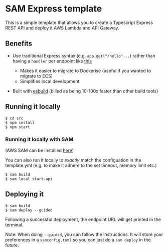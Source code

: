 # SAM Express template

This is a simple template that allows you to create a Typescript Express REST API and deploy it AWS Lambda and API Gateway.

## Benefits

- Use traditional Express syntax (e.g. `app.get("/hello"...`) rather than having a `handler` per endpoint like [this](https://github.com/aws/aws-sam-cli-app-templates/blob/master/nodejs18.x/hello-ts/%7B%7Bcookiecutter.project_name%7D%7D/hello-world/app.ts)

  - Makes it easier to migrate to Dockerise (useful if you wanted to migrate to ECS)
  - Simplifies local development

- Built with [esbuild](https://esbuild.github.io/) (billed as being 10-100x faster than other build tools)

## Running it locally

```
$ cd src
$ npm install
$ npm start
```

### Running it locally with SAM

(AWS SAM can be installed [here](https://aws.amazon.com/serverless/sam/))

You can also run it locally to _exactly_ match the configuation in the template.yml (e.g. to make it adhere to the set timeout, memory limit etc.)

```
$ sam build
$ sam local start-api
```

## Deploying it

```
$ sam build
$ sam deploy --guided
```

Following a successful deployment, the endpoint URL will get printed in the terminal.

Note: When doing `--guided`, you can follow the instructions. It will store your preferences in a `samconfig.toml` so you can just do a `sam deploy` in the future.

